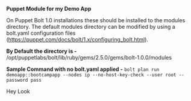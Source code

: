 **Puppet Module for my Demo App**

On Puppet Bolt 1.0 installations these should be installed to the modules directory. The default modules directory can be modified by using a bolt.yaml configuration files (https://puppet.com/docs/bolt/1.x/configuring_bolt.html).

**By Default the directory is -**
/opt/puppetlabs/bolt/lib/ruby/gems/2.5.0/gems/bolt-1.0.0/modules

**Sample Command with no bolt.yaml applied -**
```bolt plan run demoapp::bootcampapp --nodes ip --no-host-key-check --user root --password pass```

Hey Look
